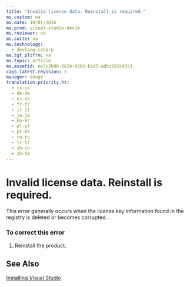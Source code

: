 ```yaml
---
title: "Invalid license data. Reinstall is required."
ms.custom: na
ms.date: 10/01/2016
ms.prod: visual-studio-dev14
ms.reviewer: na
ms.suite: na
ms.technology: 
  - devlang-csharp
ms.tgt_pltfrm: na
ms.topic: article
ms.assetid: ee7c3b90-6824-43b3-b1d5-ad5c582cd7c1
caps.latest.revision: 3
manager: douge
translation.priority.ht: 
  - cs-cz
  - de-de
  - es-es
  - fr-fr
  - it-it
  - ja-jp
  - ko-kr
  - pl-pl
  - pt-br
  - ru-ru
  - tr-tr
  - zh-cn
  - zh-tw
---
```

# Invalid license data. Reinstall is required.
This error generally occurs when the license key information found in the registry is deleted or becomes corrupted.  
  
### To correct this error  
  
1.  Reinstall the product.  
  
## See Also  
 [Installing Visual Studio](assetId:///6f9e6098-53c5-4edd-a25c-c1901715a503)